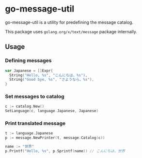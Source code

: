 # go-message-util

go-message-util is a utility for predefining the message catalog.

This package uses `golang.org/x/text/message` package internally.

## Usage

### Defining messages

```go
var Japanese = []Expr{
  String("Hello, %s", "こんにちは、%s"),
  String("Good bye, %s", "さようなら、%s"),
}
```

### Set messages to catalog

```go
c := catalog.New()
SetLanguage(c, language.Japanese, Japanese)
```

### Print translated message

```go
t := language.Japanese
p := message.NewPrinter(t, message.Catalog(c))

name := "世界"
p.Printf("Hello, %s", p.Sprintf(name)) // こんにちは、世界
```